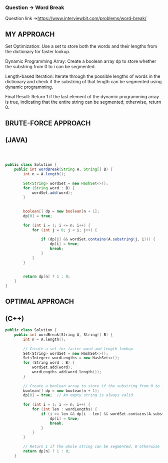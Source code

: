 ### Question -> Word Break

Question link ->https://www.interviewbit.com/problems/word-break/

## MY APPROACH

Set Optimization: Use a set to store both the words and their lengths from the dictionary for faster lookup.

Dynamic Programming Array: Create a boolean array dp to store whether the substring from 0 to i can be segmented.

Length-based Iteration: Iterate through the possible lengths of words in the dictionary and check if the substring of that length can be segmented using dynamic programming.

Final Result: Return 1 if the last element of the dynamic programming array is true, indicating that the entire string can be segmented; otherwise, return 0.

## BRUTE-FORCE APPROACH

## (JAVA)

```Java



public class Solution {
    public int wordBreak(String A, String[] B) {
        int n = A.length();
       
        Set<String> wordSet = new HashSet<>();
        for (String word : B) {
            wordSet.add(word);
        }
        
   
        boolean[] dp = new boolean[n + 1];
        dp[0] = true;  
        
        for (int i = 1; i <= n; i++) {
            for (int j = 0; j < i; j++) {
        
                if (dp[j] && wordSet.contains(A.substring(j, i))) {
                    dp[i] = true;
                    break;
                }
            }
        }
        
        
        return dp[n] ? 1 : 0;
    }
}

````


## OPTIMAL APPROACH

## (C++)

```cpp
public class Solution {
    public int wordBreak(String A, String[] B) {
        int n = A.length();
        
        // Create a set for faster word and length lookup
        Set<String> wordSet = new HashSet<>();
        Set<Integer> wordLengths = new HashSet<>();
        for (String word : B) {
            wordSet.add(word);
            wordLengths.add(word.length());
        }
        
        // Create a boolean array to store if the substring from 0 to i can be segmented
        boolean[] dp = new boolean[n + 1];
        dp[0] = true;  // An empty string is always valid
        
        for (int i = 1; i <= n; i++) {
            for (int len : wordLengths) {
                if (i >= len && dp[i - len] && wordSet.contains(A.substring(i - len, i))) {
                    dp[i] = true;
                    break;
                }
            }
        }
        
        // Return 1 if the whole string can be segmented, 0 otherwise
        return dp[n] ? 1 : 0;
    }
```
